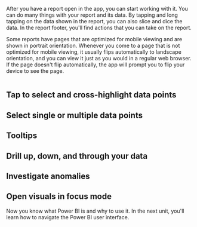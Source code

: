 After you have a report open in the app, you can start working with it. You can do many things with your report and its data. By tapping and long tapping on the data shown in the report, you can also slice and dice the data. In the report footer, you'll find actions that you can take on the report. 

Some reports have pages that are optimized for mobile viewing and are shown in portrait orientation. Whenever you come to a page that is not optimized for mobile viewing, it usually flips automatically to landscape orientation, and you can view it just as you would in a regular web browser. If the page doesn't flip automatically, the app will prompt you to flip your device to see the page.

![]()

## Tap to select and cross-highlight data points

## Select single or multiple data points

## Tooltips

## Drill up, down, and through your data

## Investigate anomalies

## Open visuals in focus mode

Now you know what Power BI is and why to use it. In the next unit, you'll learn how to navigate the Power BI user interface.

